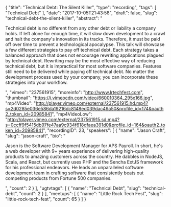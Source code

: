 {
  "title": "Technical Debt: The Silent Killer",
  "type": "recording",
  "tags": [
    "Technical Debt"
  ],
  "date": "2017-10-05T21:43:58",
  "draft": false,
  "slug": "technical-debt-the-silent-killer",
  "abstract": "<p>Technical debt is no different from any other debt or liability a company holds. If left alone for enough time, it will slow down development to a crawl and halt the company's innovation in its tracks. Therefore, it must be paid off over time to prevent a technological apocalypse. This talk will showcase a few different strategies to pay off technical debt. Each strategy takes a balanced approach that does not encourage rewriting applications plagued by technical debt. Rewriting may be the most effective way of reducing technical debt, but it is impractical for most software companies. Features still need to be delivered while paying off technical debt. No matter the development process used by your company, you can incorporate these strategies into your workflow.</p>",
  "vimeo": "237561915",
  "moreinfo": "http://www.lrtechfest.com",
  "thumbnail": "https://i.vimeocdn.com/video/660010364_295x166.jpg",
  "mp4Video": "http://player.vimeo.com/external/237561915.hd.mp4?s=2d0285e036e586da19216dc8148ed039dac49a50&profile_id=174&oauth2_token_id=20985841",
  "mp4VideoLow": "http://player.vimeo.com/external/237561915.sd.mp4?s=0ccff9f5415db97fe47aa9c934f618dfaea391d0&profile_id=164&oauth2_token_id=20985841",
  "recordingID": 23,
  "speakers": [
    {
      "name": "Jason Craft",
      "slug": "jason-craft",
      "bio": "<p>Jason is the Software Development Manager for APS Payroll. In short, he's a web developer with 9+ years experience of delivering high-quality products to amazing customers across the country. He dabbles in NodeJS, Scala, and React, but currently uses PHP and the Sencha ExtJS framework for his professional endeavors. He leads an unparalleled software development team in crafting software that consistently beats out competing products from Fortune 500 companies. </p>",
      "count": 2
    }
  ],
  "ugtvtags": [
    {
      "name": "Technical Debt",
      "slug": "technical-debt",
      "count": 2
    }
  ],
  "meetups": [
    {
      "name": "Little Rock Tech Fest",
      "slug": "little-rock-tech-fest",
      "count": 65
    }
  ]
}